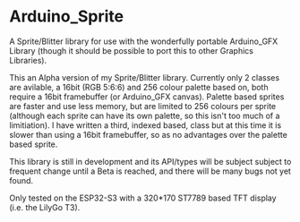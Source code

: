 # Arduino_Sprite
A Sprite/Blitter library for use with the wonderfully portable Arduino_GFX Library (though it should be possible to port this to other Graphics Libraries). 

This an Alpha version of my Sprite/Blitter library. Currently only 2 classes are avilable, a 16bit (RGB 5:6:6) and 256 colour palette based on, both require a 16bit framebuffer (or Arduino_GFX canvas). Palette based sprites are faster and use less memory, but are limited to 256 colours per sprite (although each sprite can have its own palette, so this isn't too much of a limitiation). I have written a third, indexed based, class but at this time it is slower than using a 16bit framebuffer, so as no advantages over the palette based sprite.

This library is still in development and its API/types will be subject subject to frequent change until a Beta is reached, and there will be many bugs not yet found.

Only tested on the ESP32-S3 with a 320*170 ST7789 based TFT display (i.e. the LilyGo T3).
